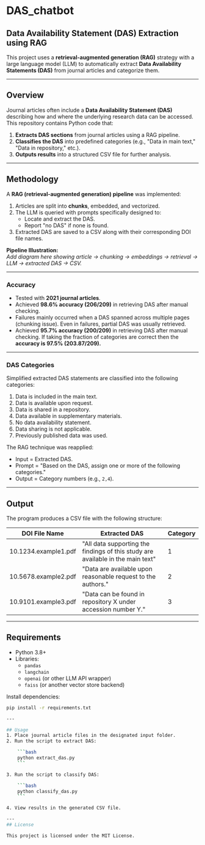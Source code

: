 # DAS_chatbot
## Data Availability Statement (DAS) Extraction using RAG

This project uses a **retrieval-augmented generation (RAG)** strategy with a large language model (LLM) to automatically extract **Data Availability Statements (DAS)** from journal articles and categorize them.  

---

## Overview

Journal articles often include a **Data Availability Statement (DAS)** describing how and where the underlying research data can be accessed. This repository contains Python code that:  

1. **Extracts DAS sections** from journal articles using a RAG pipeline.  
2. **Classifies the DAS** into predefined categories (e.g., "Data in main text," "Data in repository," etc.).  
3. **Outputs results** into a structured CSV file for further analysis.  

---

## Methodology

A **RAG (retrieval-augmented generation) pipeline** was implemented:  

1. Articles are split into **chunks**, embedded, and vectorized.  
2. The LLM is queried with prompts specifically designed to:  
   - Locate and extract the DAS.  
   - Report "no DAS" if none is found.  
3. Extracted DAS are saved to a CSV along with their corresponding DOI file names.  

**Pipeline Illustration:**  
_Add diagram here showing article → chunking → embeddings → retrieval → LLM → extracted DAS → CSV._  

---

### Accuracy

- Tested with **2021 journal articles**.  
- Achieved **98.6% accuracy (206/209)** in retrieving DAS after manual checking.  
- Failures mainly occurred when a DAS spanned across multiple pages (chunking issue). Even in failures, partial DAS was usually retrieved.
- Achieved **95.7% accuracy (200/209)** in retrieving DAS after manual checking.  If taking the fraction of categories are correct then the **accuracy is 97.5% (203.87/209).** 

---

### DAS Categories

Simplified extracted DAS statements are classified into the following categories:  

1. Data is included in the main text.  
2. Data is available upon request.  
3. Data is shared in a repository.  
4. Data available in supplementary materials.  
5. No data availability statement.  
6. Data sharing is not applicable.  
7. Previously published data was used.  

The RAG technique was reapplied:  
- Input = Extracted DAS.  
- Prompt = "Based on the DAS, assign one or more of the following categories."  
- Output = Category numbers (e.g., `2,4`).  

---

## Output

The program produces a CSV file with the following structure:  

| DOI File Name    | Extracted DAS                                                                 | Category |
|------------------|-------------------------------------------------------------------------------|----------|
| 10.1234.example1.pdf | "All data supporting the findings of this study are available in the main text"| 1        |
| 10.5678.example2.pdf | "Data are available upon reasonable request to the authors."                  | 2        |
| 10.9101.example3.pdf | "Data can be found in repository X under accession number Y."                 | 3        |

---

## Requirements

- Python 3.8+  
- Libraries:  
  - `pandas`  
  - `langchain`  
  - `openai` (or other LLM API wrapper)  
  - `faiss` (or another vector store backend)  

Install dependencies:  

```bash
pip install -r requirements.txt

---

## Usage
1. Place journal article files in the designated input folder.  
2. Run the script to extract DAS:  

    ```bash
    python extract_das.py
    ```

3. Run the script to classify DAS:  

    ```bash
    python classify_das.py
    ```

4. View results in the generated CSV file.  

---
## License

This project is licensed under the MIT License.  
